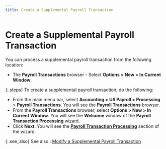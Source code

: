 ```yaml
---
title: Create a Supplemental Payroll Transaction
---
```


# Create a Supplemental Payroll Transaction


You can process a supplemental payroll transaction from the following  location:

- The **Payroll 
 Transactions** browser - Select **Options 
 &gt; New &gt; In Current Window**.



{:.steps}
To create a supplemental payroll transaction,  do the following:

- From the main  menu bar, select **Accounting &gt; US Payroll 
 &gt; Processing** > **Payroll Transactions**.  You will see the **Payroll Transactions**  browser.
- From the **Payroll Transactions** browser, select  **Options &gt; New &gt; In Current Window**.  You will see the **Welcome** window  of the **Payroll Transaction Processing**  wizard.
- Click **Next**. You will see the [**Payroll Transaction Processing**]({{site.prl_baseurl}}/misc/the_payroll_transaction_processing_section2.html) section  of the wizard.



{:.see_also}
See also
: [Modify  a Supplemental Payroll Transaction]({{site.prl_baseurl}}/payroll-process/modifying-payroll-transactions/modifying_a_supplemental_payroll_transaction.html)
